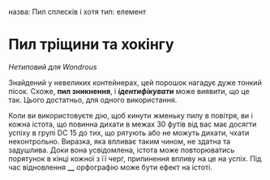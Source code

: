 назва: Пил сплесків і хотя тип: елемент

# Пил тріщини та хокінгу
_Нетиповий для Wondrous_

Знайдений у невеликих контейнерах, цей порошок нагадує дуже тонкий пісок. Схоже, **пил зникнення**, і **_ідентифікувати_** може виявити, що це так. Цього достатньо, для одного використання.

Коли ви використовуєте дію, щоб кинути жменьку пилу в повітря, ви і кожна істота, що повинна дихати в межах 30 футів від вас має досягти успіху в групі DC 15 до тих, що рятують або не можуть дихати, чхати неконтрольно. Виразка, яка впливає таким чином, не здатна та задушлива. Доки вона усвідомлена, істота може повторюватись порятунок в кінці кожної з її черг, припинення впливу на це на успіх. Під час відновлення **__** орфографію може бути ефект на істоті. 